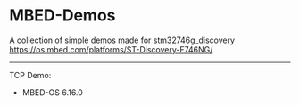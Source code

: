 # MBED-Demos

A collection of simple demos made for stm32746g_discovery
https://os.mbed.com/platforms/ST-Discovery-F746NG/

---

TCP Demo:
* MBED-OS 6.16.0
